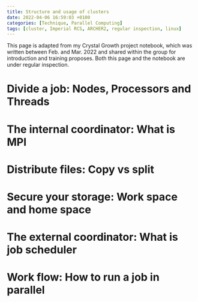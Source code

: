 ```yaml
---
title: Structure and usage of clusters
date: 2022-04-06 16:59:03 +0100
categories: [Technique, Parallel Computing]
tags: [cluster, Imperial RCS, ARCHER2, regular inspection, linux]
---
```


This page is adapted from my Crystal Growth project notebook, which was written between Feb. and Mar. 2022 and shared within the group for introduction and training proposes. Both this page and the notebook are under regular inspection. 

# Divide a job: Nodes, Processors and Threads

# The internal coordinator: What is MPI

# Distribute files: Copy vs split

# Secure your storage: Work space and home space

# The external coordinator: What is job scheduler

# Work flow: How to run a job in parallel

